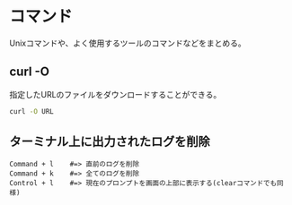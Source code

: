# コマンド
Unixコマンドや、よく使用するツールのコマンドなどをまとめる。

## curl -O
指定したURLのファイルをダウンロードすることができる。
```bash
curl -O URL
```

## ターミナル上に出力されたログを削除
```
Command + l    #=> 直前のログを削除
Command + k    #=> 全てのログを削除
Control + l    #=> 現在のプロンプトを画面の上部に表示する(clearコマンドでも同様)
```

